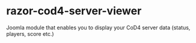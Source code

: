 razor-cod4-server-viewer
======================

Joomla module that enables you to display your CoD4 server data (status, players, score etc.)
